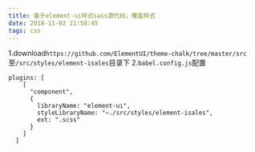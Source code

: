 ```yaml
---
title: 基于element-ui样式sass源代码，覆盖样式
date: 2018-11-02 21:58:45
tags: css
---
```


1.download`https://github.com/ElementUI/theme-chalk/tree/master/src`至`/src/styles/element-isales`目录下
2.`babel.config.js`配置
```
plugins: [
    [
      "component",
      {
        libraryName: "element-ui",
        styleLibraryName: "~./src/styles/element-isales",
        ext: ".scss"
      }
    ]
  ]
```